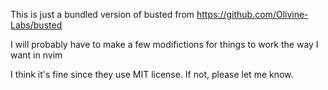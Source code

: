 This is just a bundled version of busted from https://github.com/Olivine-Labs/busted

I will probably have to make a few modifictions for things to work the way I want in nvim

I think it's fine since they use MIT license. If not, please let me know.
